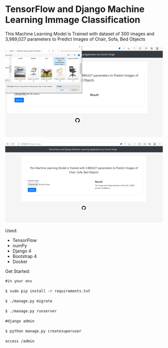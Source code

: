 # TensorFlow and Django Machine Learning Immage Classification
This Machine Learning Model is Trained with dataset of 300 images and 3,989,027 parameters to Predict Images of Chair, Sofa, Bed Objects

![Alt text](products\static\images\demo-1.jpg?raw=true "demo-1")

![Alt text](products\static\images\demo-2.png?raw=true "demo-2")


Used:

- TensorFlow
- numPy
- Django 4
- Bootstrap 4
- Docker

Get Started:

```
#in your env

$ sudo pip install -r requirements.txt

$ ./manage.py migrate

$ ./manage.py runserver

#django admin

$ python manage.py createsuperuser

access /admin

```
